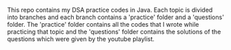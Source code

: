This repo contains my DSA practice codes in Java. 
Each topic is divided into branches and each branch contains a 'practice' folder and a 'questions' folder.
The 'practice' folder contains all the codes that I wrote while practicing that topic and the 'questions' folder contains the solutions of the questions which were given by the youtube playlist.
